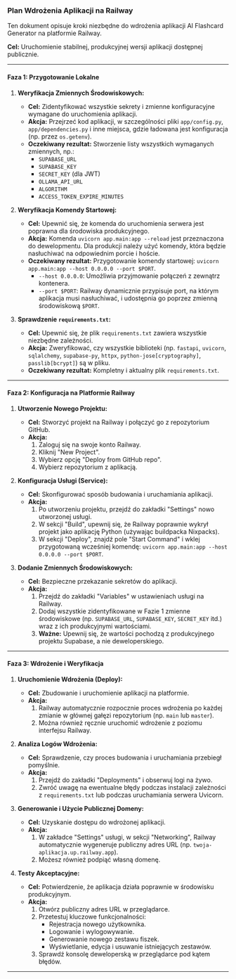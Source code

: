### Plan Wdrożenia Aplikacji na Railway

Ten dokument opisuje kroki niezbędne do wdrożenia aplikacji AI Flashcard Generator na platformie Railway.

**Cel:** Uruchomienie stabilnej, produkcyjnej wersji aplikacji dostępnej publicznie.

---

#### **Faza 1: Przygotowanie Lokalne**

1.  **Weryfikacja Zmiennych Środowiskowych:**
    *   **Cel:** Zidentyfikować wszystkie sekrety i zmienne konfiguracyjne wymagane do uruchomienia aplikacji.
    *   **Akcja:** Przejrzeć kod aplikacji, w szczególności pliki `app/config.py`, `app/dependencies.py` i inne miejsca, gdzie ładowana jest konfiguracja (np. przez `os.getenv`).
    *   **Oczekiwany rezultat:** Stworzenie listy wszystkich wymaganych zmiennych, np.:
        *   `SUPABASE_URL`
        *   `SUPABASE_KEY`
        *   `SECRET_KEY` (dla JWT)
        *   `OLLAMA_API_URL`
        *   `ALGORITHM`
        *   `ACCESS_TOKEN_EXPIRE_MINUTES`

2.  **Weryfikacja Komendy Startowej:**
    *   **Cel:** Upewnić się, że komenda do uruchomienia serwera jest poprawna dla środowiska produkcyjnego.
    *   **Akcja:** Komenda `uvicorn app.main:app --reload` jest przeznaczona do dewelopmentu. Dla produkcji należy użyć komendy, która będzie nasłuchiwać na odpowiednim porcie i hoście.
    *   **Oczekiwany rezultat:** Przygotowanie komendy startowej: `uvicorn app.main:app --host 0.0.0.0 --port $PORT`.
        *   `--host 0.0.0.0`: Umożliwia przyjmowanie połączeń z zewnątrz kontenera.
        *   `--port $PORT`: Railway dynamicznie przypisuje port, na którym aplikacja musi nasłuchiwać, i udostępnia go poprzez zmienną środowiskową `$PORT`.

3.  **Sprawdzenie `requirements.txt`:**
    *   **Cel:** Upewnić się, że plik `requirements.txt` zawiera wszystkie niezbędne zależności.
    *   **Akcja:** Zweryfikować, czy wszystkie biblioteki (np. `fastapi`, `uvicorn`, `sqlalchemy`, `supabase-py`, `httpx`, `python-jose[cryptography]`, `passlib[bcrypt]`) są w pliku.
    *   **Oczekiwany rezultat:** Kompletny i aktualny plik `requirements.txt`.

---

#### **Faza 2: Konfiguracja na Platformie Railway**

1.  **Utworzenie Nowego Projektu:**
    *   **Cel:** Stworzyć projekt na Railway i połączyć go z repozytorium GitHub.
    *   **Akcja:**
        1.  Zaloguj się na swoje konto Railway.
        2.  Kliknij "New Project".
        3.  Wybierz opcję "Deploy from GitHub repo".
        4.  Wybierz repozytorium z aplikacją.

2.  **Konfiguracja Usługi (Service):**
    *   **Cel:** Skonfigurować sposób budowania i uruchamiania aplikacji.
    *   **Akcja:**
        1.  Po utworzeniu projektu, przejdź do zakładki "Settings" nowo utworzonej usługi.
        2.  W sekcji "Build", upewnij się, że Railway poprawnie wykrył projekt jako aplikację Python (używając buildpacka Nixpacks).
        3.  W sekcji "Deploy", znajdź pole "Start Command" i wklej przygotowaną wcześniej komendę: `uvicorn app.main:app --host 0.0.0.0 --port $PORT`.

3.  **Dodanie Zmiennych Środowiskowych:**
    *   **Cel:** Bezpieczne przekazanie sekretów do aplikacji.
    *   **Akcja:**
        1.  Przejdź do zakładki "Variables" w ustawieniach usługi na Railway.
        2.  Dodaj wszystkie zidentyfikowane w Fazie 1 zmienne środowiskowe (np. `SUPABASE_URL`, `SUPABASE_KEY`, `SECRET_KEY` itd.) wraz z ich produkcyjnymi wartościami.
        3.  **Ważne:** Upewnij się, że wartości pochodzą z produkcyjnego projektu Supabase, a nie deweloperskiego.

---

#### **Faza 3: Wdrożenie i Weryfikacja**

1.  **Uruchomienie Wdrożenia (Deploy):**
    *   **Cel:** Zbudowanie i uruchomienie aplikacji na platformie.
    *   **Akcja:**
        1.  Railway automatycznie rozpocznie proces wdrożenia po każdej zmianie w głównej gałęzi repozytorium (np. `main` lub `master`).
        2.  Można również ręcznie uruchomić wdrożenie z poziomu interfejsu Railway.

2.  **Analiza Logów Wdrożenia:**
    *   **Cel:** Sprawdzenie, czy proces budowania i uruchamiania przebiegł pomyślnie.
    *   **Akcja:**
        1.  Przejdź do zakładki "Deployments" i obserwuj logi na żywo.
        2.  Zwróć uwagę na ewentualne błędy podczas instalacji zależności z `requirements.txt` lub podczas uruchamiania serwera Uvicorn.

3.  **Generowanie i Użycie Publicznej Domeny:**
    *   **Cel:** Uzyskanie dostępu do wdrożonej aplikacji.
    *   **Akcja:**
        1.  W zakładce "Settings" usługi, w sekcji "Networking", Railway automatycznie wygeneruje publiczny adres URL (np. `twoja-aplikacja.up.railway.app`).
        2.  Możesz również podpiąć własną domenę.

4.  **Testy Akceptacyjne:**
    *   **Cel:** Potwierdzenie, że aplikacja działa poprawnie w środowisku produkcyjnym.
    *   **Akcja:**
        1.  Otwórz publiczny adres URL w przeglądarce.
        2.  Przetestuj kluczowe funkcjonalności:
            *   Rejestracja nowego użytkownika.
            *   Logowanie i wylogowywanie.
            *   Generowanie nowego zestawu fiszek.
            *   Wyświetlanie, edycja i usuwanie istniejących zestawów.
        3.  Sprawdź konsolę deweloperską w przeglądarce pod kątem błędów.

---